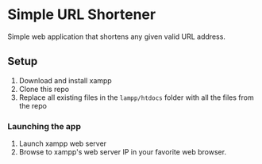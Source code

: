 # Simple URL Shortener

Simple web application that shortens any given valid URL address.

## Setup

1. Download and install xampp
2. Clone this repo
3. Replace all existing files in the `lampp/htdocs` folder with all the files from the repo

### Launching the app

1. Launch xampp web server
2. Browse to xampp's web server IP in your favorite web browser.
